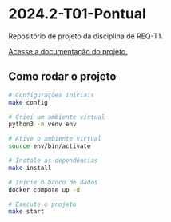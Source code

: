 # 2024.2-T01-Pontual
Repositório de projeto da disciplina de REQ-T1.<br>

<a href="https://mdsreq-fga-unb.github.io/2024.2-T01-Pontual/">Acesse a documentação do projeto.</a>


## Como rodar o projeto

```bash
# Configurações iniciais
make config

# Criei um ambiente virtual
python3 -m venv env

# Ative o ambiente virtual
source env/bin/activate

# Instale as dependências
make install

# Inicie o banco de dados
docker compose up -d

# Execute o projeto
make start
```

